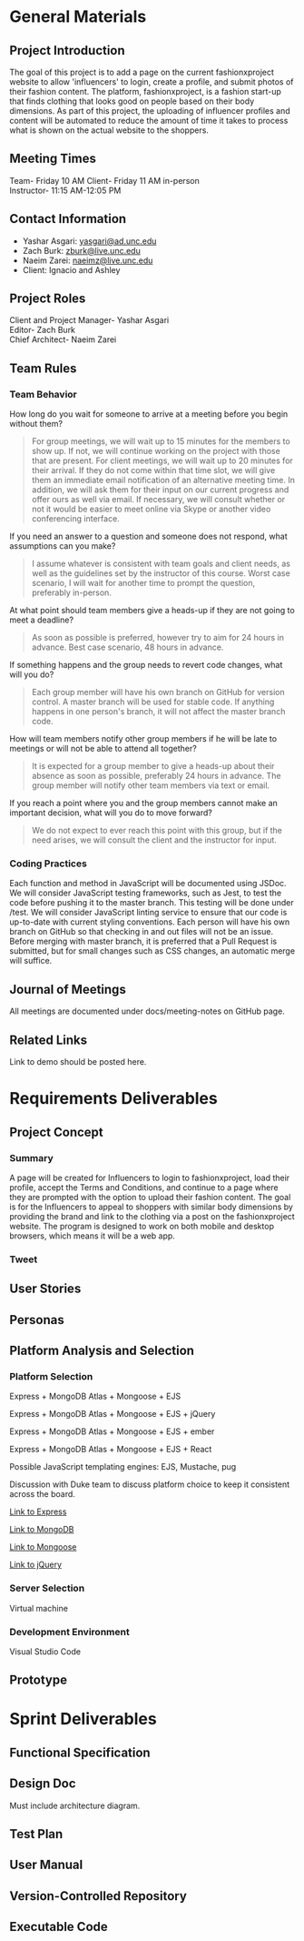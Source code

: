 # General Materials

## Project Introduction
The goal of this project is to add a page on the current fashionxproject website to allow 'influencers' to login, create a profile, and submit photos of their fashion content. The platform, fashionxproject, is a fashion start-up that finds clothing that looks good on people based on their body dimensions. As part of this project, the uploading of influencer profiles and content will be automated to reduce the amount of time it takes to process what is shown on the actual website to the shoppers. 

## Meeting Times
Team- Friday 10 AM
Client- Friday 11 AM in-person  
Instructor- 11:15 AM-12:05 PM  

## Contact Information
* Yashar Asgari: yasgari@ad.unc.edu  
* Zach Burk: zburk@live.unc.edu  
* Naeim Zarei: naeimz@live.unc.edu  
* Client: Ignacio and Ashley 


## Project Roles
Client and Project Manager- Yashar Asgari   
Editor- Zach Burk  
Chief Architect- Naeim Zarei  

## Team Rules

### Team Behavior
How long do you wait for someone to arrive at a meeting before you begin without them?
> For group meetings, we will wait up to 15 minutes for the members to show up. If not, we will continue working on the project with those that are present. For client meetings, we will wait up to 20 minutes for their arrival. If they do not come within that time slot, we will give them an immediate email notification of an alternative meeting time. In addition, we will ask them for their input on our current progress and offer ours as well via email. If necessary, we will consult whether or not it would be easier to meet online via Skype or another video conferencing interface. 

If you need an answer to a question and someone does not respond, what assumptions can you make?
> I assume whatever is consistent with team goals and client needs, as well as the guidelines set by the instructor of this course. Worst case scenario, I will wait for another time to prompt the question, preferably in-person.

At what point should team members give a heads-up if they are not going to meet a deadline? 
> As soon as possible is preferred, however try to aim for 24 hours in advance. Best case scenario, 48 hours in advance.

If something happens and the group needs to revert code changes, what will you do? 
> Each group member will have his own branch on GitHub for version control. A master branch will be used for stable code. If anything happens in one person's branch, it will not affect the master branch code. 

How will team members notify other group members if he will be late to meetings or will not be able to attend all together?
> It is expected for a group member to give a heads-up about their absence as soon as possible, preferably 24 hours in advance. The group member will notify other team members via text or email. 

If you reach a point where you and the group members cannot make an important decision, what will you do to move forward?
> We do not expect to ever reach this point with this group, but if the need arises, we will consult the client and the instructor for input. 

### Coding Practices
Each function and method in JavaScript will be documented using JSDoc. We will consider JavaScript testing frameworks, such as Jest, to test the code before pushing it to the master branch. This testing will be done under /test. We will consider JavaScript linting service to ensure that our code is up-to-date with current styling conventions. Each person will have his own branch on GitHub so that checking in and out files will not be an issue. Before merging with master branch, it is preferred that a Pull Request is submitted, but for small  changes such as CSS changes, an automatic merge will suffice. 

## Journal of Meetings
All meetings are documented under docs/meeting-notes on GitHub page.

## Related Links
Link to demo should be posted here.

# Requirements Deliverables

## Project Concept

### Summary
A page will be created for Influencers to login to fashionxproject, load their profile, accept the Terms and Conditions, and continue to a page where they are prompted with the option to upload their fashion content. The goal is for the Influencers to appeal to shoppers with similar body dimensions by providing the brand and link to the clothing via a post on the fashionxproject website. The program is designed to work on both mobile and desktop browsers, which means it will be a web app. 

### Tweet

## User Stories

## Personas

## Platform Analysis and Selection

### Platform Selection
Express + MongoDB Atlas + Mongoose + EJS

Express + MongoDB Atlas + Mongoose + EJS + jQuery

Express + MongoDB Atlas + Mongoose + EJS + ember

Express + MongoDB Atlas + Mongoose + EJS + React

Possible JavaScript templating engines: EJS, Mustache, pug

Discussion with Duke team to discuss platform choice to keep it consistent across the board.

[Link to Express](https://developer.mozilla.org/en-US/docs/Learn/Server-side/Express_Nodejs/skeleton_website)

[Link to MongoDB](https://www.mongodb.com/what-is-mongodb)

[Link to Mongoose](https://mongoosejs.com/)

[Link to jQuery](https://jquery.com/)

### Server Selection
Virtual machine 

### Development Environment
Visual Studio Code

## Prototype

# Sprint Deliverables

## Functional Specification

## Design Doc
Must include architecture diagram.

## Test Plan

## User Manual

## Version-Controlled Repository

## Executable Code
